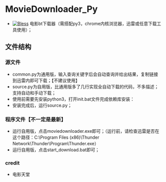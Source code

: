 # MovieDownloader_Py
- [![Bless](https://cdn.rawgit.com/LunaGao/BlessYourCodeTag/master/tags/alpaca.svg)](http://lunagao.github.io/BlessYourCodeTag/)
电影bt下载器（需搭配py3，chrome内核浏览器，迅雷或任意下载工具使用）；
## 文件结构
### 源文件
- common.py为通用版，输入查询关键字后会自动查询并给出结果，复制链接到迅雷内即可下载；【不建议使用】
- source.py为自用版，比通用版多了几行实现全自动下载的代码，不多描述；支持自动和手动下载；
- 使用前需要先安装python3，打开init.bat文件完成依赖库安装：
- 安装完成后，运行source.py；
### 程序文件【不一定是最新】
- 运行自用版，点击moviedownloader.exe即可；（运行前，请检查迅雷是否在这个路径：C:\Program Files (x86)\Thunder Network\Thunder\Program\Thunder.exe）
- 运行自用版，点击start_download.bat即可；

### credit
- 电影天堂

